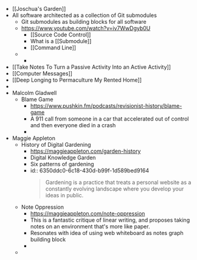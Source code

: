 - [[Joschua's Garden]]
- All software architected as a collection of Git submodules
	- Git submodules as building blocks for all software
	- https://www.youtube.com/watch?v=iv7WwDgyb0U
		- [[Source Code Control]]
		- What is a [[Submodule]]
		- [[Command Line]]
	-
		-
- [[Take Notes To Turn a Passive Activity Into an Active Activity]]
- [[Computer Messages]]
- [[Deep Longing to Permaculture My Rented Home]]
-
- Malcolm Gladwell
	- Blame Game
		- https://www.pushkin.fm/podcasts/revisionist-history/blame-game
		- A 911 call from someone in a car that accelerated out of control and then everyone died in a crash
		-
- Maggie Appleton
	- History of Digital Gardening
		- https://maggieappleton.com/garden-history
		- Digital Knowledge Garden
		- Six patterns of gardening
		- id:: 6350ddc0-6c18-430d-b99f-1d589bed9164
		  > Gardening is a practice that treats a personal website as a constantly evolving landscape where you develop your ideas in public.
	- Note Oppression
		- https://maggieappleton.com/note-oppression
		- This is a fantastic critique of linear writing, and proposes taking notes on an environment that's more like paper.
		- Resonates with idea of using web whiteboard as notes graph building block
		-
	-